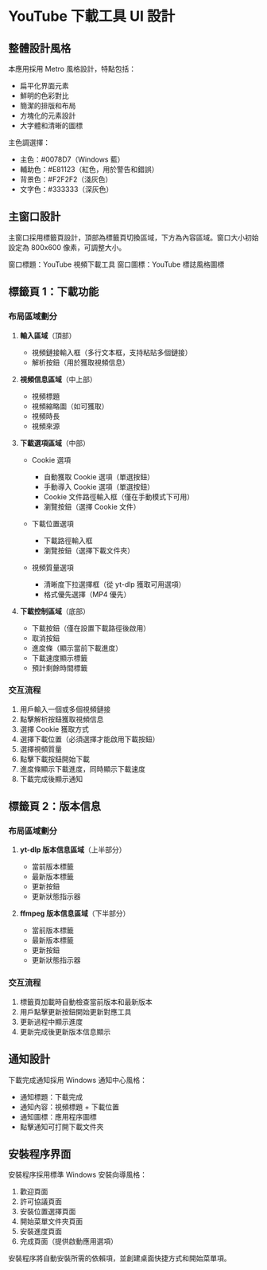 # YouTube 下載工具 UI 設計

## 整體設計風格
本應用採用 Metro 風格設計，特點包括：
- 扁平化界面元素
- 鮮明的色彩對比
- 簡潔的排版和布局
- 方塊化的元素設計
- 大字體和清晰的圖標

主色調選擇：
- 主色：#0078D7（Windows 藍）
- 輔助色：#E81123（紅色，用於警告和錯誤）
- 背景色：#F2F2F2（淺灰色）
- 文字色：#333333（深灰色）

## 主窗口設計
主窗口採用標籤頁設計，頂部為標籤頁切換區域，下方為內容區域。窗口大小初始設定為 800x600 像素，可調整大小。

窗口標題：YouTube 視頻下載工具
窗口圖標：YouTube 標誌風格圖標

## 標籤頁 1：下載功能

### 布局區域劃分
1. **輸入區域**（頂部）
   - 視頻鏈接輸入框（多行文本框，支持粘貼多個鏈接）
   - 解析按鈕（用於獲取視頻信息）

2. **視頻信息區域**（中上部）
   - 視頻標題
   - 視頻縮略圖（如可獲取）
   - 視頻時長
   - 視頻來源

3. **下載選項區域**（中部）
   - Cookie 選項
     - 自動獲取 Cookie 選項（單選按鈕）
     - 手動導入 Cookie 選項（單選按鈕）
     - Cookie 文件路徑輸入框（僅在手動模式下可用）
     - 瀏覽按鈕（選擇 Cookie 文件）
   
   - 下載位置選項
     - 下載路徑輸入框
     - 瀏覽按鈕（選擇下載文件夾）
   
   - 視頻質量選項
     - 清晰度下拉選擇框（從 yt-dlp 獲取可用選項）
     - 格式優先選擇（MP4 優先）

4. **下載控制區域**（底部）
   - 下載按鈕（僅在設置下載路徑後啟用）
   - 取消按鈕
   - 進度條（顯示當前下載進度）
   - 下載速度顯示標籤
   - 預計剩餘時間標籤

### 交互流程
1. 用戶輸入一個或多個視頻鏈接
2. 點擊解析按鈕獲取視頻信息
3. 選擇 Cookie 獲取方式
4. 選擇下載位置（必須選擇才能啟用下載按鈕）
5. 選擇視頻質量
6. 點擊下載按鈕開始下載
7. 進度條顯示下載進度，同時顯示下載速度
8. 下載完成後顯示通知

## 標籤頁 2：版本信息

### 布局區域劃分
1. **yt-dlp 版本信息區域**（上半部分）
   - 當前版本標籤
   - 最新版本標籤
   - 更新按鈕
   - 更新狀態指示器

2. **ffmpeg 版本信息區域**（下半部分）
   - 當前版本標籤
   - 最新版本標籤
   - 更新按鈕
   - 更新狀態指示器

### 交互流程
1. 標籤頁加載時自動檢查當前版本和最新版本
2. 用戶點擊更新按鈕開始更新對應工具
3. 更新過程中顯示進度
4. 更新完成後更新版本信息顯示

## 通知設計
下載完成通知採用 Windows 通知中心風格：
- 通知標題：下載完成
- 通知內容：視頻標題 + 下載位置
- 通知圖標：應用程序圖標
- 點擊通知可打開下載文件夾

## 安裝程序界面
安裝程序採用標準 Windows 安裝向導風格：
1. 歡迎頁面
2. 許可協議頁面
3. 安裝位置選擇頁面
4. 開始菜單文件夾頁面
5. 安裝進度頁面
6. 完成頁面（提供啟動應用選項）

安裝程序將自動安裝所需的依賴項，並創建桌面快捷方式和開始菜單項。
